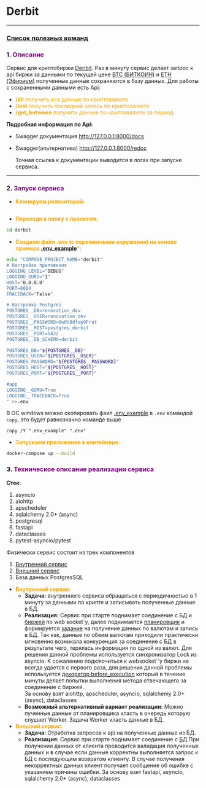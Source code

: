 # Derbit

___

### [Список полезных команд](docs%2Fcommand.md)

<span id="0"></span>

### <span id="1">1. </span><span style="color:purple">Описание</span>

Сервис для криптобиржи [Deribit](https://www.deribit.com/ru/). Раз в минуту сервис делает запрос к api биржи за данными
по текущей цене [BTC (БИТКОИН)](https://ru.wikipedia.org/wiki/%D0%91%D0%B8%D1%82%D0%BA%D0%BE%D0%B9%D0%BD) и
[ETH (Эфириум)](https://en.wikipedia.org/wiki/Ethereum) полученные данные сохраняются в базу данных.
Для работы с сохраненными данными есть Api:

* </span><span style="color:orange">__/all__ получить все данные по криптовалюте</span>
* </span><span style="color:orange">__/last__ получить последний запись по криптовалюте</span>
* </span><span style="color:orange">__/get_between__ получить данные по криптовалюте за период</span>

__Подробная информация по Api:__

- Swagger документация http://127.0.0.1:8000/docs
- Swagger(альтернатива) http://127.0.0.1:8000/redoc

  Точная ссылка к документации выводится в логах при запуске сервиса.

___

### <span id="2">2. </span><span style="color:purple">Запуск сервиса</span>

* </span><span style="color:orange">__Клонируем репозиторий:__</span>

```bash

```

* </span><span style="color:orange">__Переходи в папку с проектом:__</span>

```bash
cd derbit
```

* </span><span style="color:orange">__Создаем файл .env (с переменными окружения) на основе
  примера [.env_example](.env_example)*:__</span>

```bash
echo "COMPOSE_PROJECT_NAME="derbit"
# Настройка приложения
LOGGING_LEVEL="DEBUG"
LOGGING_GURU="1"
HOST="0.0.0.0"
PORT=8004
TRACEBACK="False"

# Настройка Postgres
POSTGRES__DB=renovation_dev
POSTGRES__USER=renovation_dev
POSTGRES__PASSWORD=OwOtBdfep9Frut
POSTGRES__HOST=postgres_derbit
POSTGRES__PORT=5432
POSTGRES__DB_SCHEMA=derbit

POSTGRES_DB="${POSTGRES__DB}"
POSTGRES_USER="${POSTGRES__USER}"
POSTGRES_PASSWORD="${POSTGRES__PASSWORD}"
POSTGRES_HOST="${POSTGRES__HOST}"
POSTGRES_PORT="${POSTGRES__PORT}"

#app
LOGGING__GURU=True
LOGGING__TRACEBACK=True
" >>.env
```

В ОС windows можно скопировать фаил [.env_example](.env_example) в `.env` командой `copy`, это будет равнозначно команде
выше

```shell
copy /Y ".env_example" ".env"
```

* </span><span style="color:orange">__Запускаем приложение в контейнере:__</span>

```bash
docker-compose up --build
```


### <span id="3">3. </span><span style="color:purple">Техническое описание реализации сервиса </span>
__Стек__:
1. asyncio
2. aiohttp
3. apscheduler
4. sqlalchemy 2.0+ (async)
5. postgresql
6. fastapi
7. dataclasses
8. pytest-asyncio/pytest

Физически сервис состоит из трех компонентов
1. [Внутренний сервис](internal_service)
2. [Внешний сервис](external_service)
3. База данных PostgresSQL
* </span><span style="color:orange">__Внутренний сервис:__</span>
   - __Задача:__ внутреннего сервиса обращаться с периодичностью в 1 минуту за данными по крипте и записывать 
полученные данные в БД. 
   - __Реализация:__ Сервис при старте поднимает соединение с БД и [биржей](internal_service%2Fstore%2Fws%2Fws_accessor.py) 
по web socket`у, далее поднимается [планировщик](internal_service%2Fstore%2Fscheduler%2Faccessor.py) и формируется 
[задание](internal_service%2Fstore%2Fscheduler%2Fmanager.py) на получение данных по валютам и запись в БД. 
Так как, данные по обеим валютам приходили практически мгновенно возникала конкуренция за соединение с БД в
результате чего, терялась информация по одной из валют. Для решения данной проблемы используется синхронизатор Lock
из asyncio. К сожалению подключиться к websocket``у биржи не всегда удается с первого раза, для решения данной проблемы 
используется [декоратор before_execution](internal_service%2Fbase%2Futils.py) который в течение минуты делает попытки выполнения метода отвечающего за соединение с биржей.   
За основу взят aiohttp, apscheduler, asyncio, sqlalchemy 2.0+ (async), dataclasses
   - __Возможный альтернативный вариант реализации:__ Можно пученные данные от планировщика класть в очередь которую 
слушает Worker. Задача Worker класть данные в БД.
* </span><span style="color:orange">__Внешний сервис:__</span>
  - __Задача:__ Отработка запросов к api на полученные данные из БД.
  - __Реализация:__ Сервис при старте поднимает соединение с [БД](external_service%2Fstore%2Fdatabase%2Fdatabase.py)
При получении данных от клиента проводится валидация полученных данных и в случае если данные корректны выполняется 
запрос к БД с последующим возвратом клиенту. В случае получения некорректных данных клиент получает сообщение об 
ошибке с указанием причины ошибки.
За основу взят fastapi, asyncio, sqlalchemy 2.0+ (async), dataclasses
